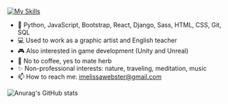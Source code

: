 ### 



[![My Skills](https://skills.thijs.gg/icons?i=py,javascript,bootstrap,react,django,sass,html,css,git,sqlite)](https://skills.thijs.gg)


- 🌱 Python, JavaScript, Bootstrap, React, Django, Sass, HTML, CSS, Git, SQL
- 💻 Used to work as a graphic artist and English teacher
- 🎮 Also interested in game development (Unity and Unreal)
- 🌿 No to coffee, yes to mate herb
- ✨ Non-professional interests: nature, traveling, meditation, music 
- 📫 How to reach me: imelissawebster@gmail.com

![Anurag's GitHub stats](https://github-readme-stats.vercel.app/api?username=melissawebster&show_icons=true&theme=prussian)<p></p>


